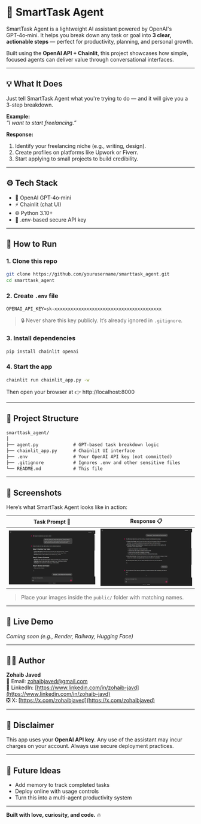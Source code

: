 # 🧠 SmartTask Agent

SmartTask Agent is a lightweight AI assistant powered by OpenAI's GPT‑4o‑mini. It helps you break down any task or goal into **3 clear, actionable steps** — perfect for productivity, planning, and personal growth.

Built using the **OpenAI API + Chainlit**, this project showcases how simple, focused agents can deliver value through conversational interfaces.

---

## 💡 What It Does

Just tell SmartTask Agent what you're trying to do — and it will give you a 3-step breakdown.

**Example:**  
*“I want to start freelancing.”*

**Response:**
1. Identify your freelancing niche (e.g., writing, design).  
2. Create profiles on platforms like Upwork or Fiverr.  
3. Start applying to small projects to build credibility.

---

## ⚙️ Tech Stack

- 🧠 OpenAI GPT‑4o‑mini  
- ⚡ Chainlit (chat UI)  
- 🌐 Python 3.10+  
- 🔐 .env-based secure API key

---

## 🚀 How to Run

### 1. Clone this repo

```bash
git clone https://github.com/yourusername/smarttask_agent.git
cd smarttask_agent
```

### 2. Create `.env` file

```env
OPENAI_API_KEY=sk-xxxxxxxxxxxxxxxxxxxxxxxxxxxxxxxxxxxxxxxx
```

> 🔒 Never share this key publicly. It’s already ignored in `.gitignore`.

### 3. Install dependencies

```bash
pip install chainlit openai
```

### 4. Start the app

```bash
chainlit run chainlit_app.py -w
```

Then open your browser at 👉 http://localhost:8000

---

## 📂 Project Structure

```
smarttask_agent/
│
├── agent.py             # GPT-based task breakdown logic
├── chainlit_app.py      # Chainlit UI interface
├── .env                 # Your OpenAI API key (not committed)
├── .gitignore           # Ignores .env and other sensitive files
└── README.md            # This file
```

---

## 📸 Screenshots

Here’s what SmartTask Agent looks like in action:

| Task Prompt 💬 | Response 📋 |
|----------------|-------------|
| ![Prompt Screenshot](public/screenshot_prompt.png) | ![Response Screenshot](public/screenshot_response.png) |

> Place your images inside the `public/` folder with matching names.

---

## 🔗 Live Demo

_Coming soon (e.g., Render, Railway, Hugging Face)_

---

## 👨‍💻 Author

**Zohaib Javed**  
📧 Email: [zohaibjaved@gmail.com](mailto:zohaibjaved@gmail.com)  
🔗 LinkedIn: [https://www.linkedin.com/in/zohaib-javd](https://www.linkedin.com/in/zohaib-javd)  
❎ X: [https://x.com/zohaibjaved](https://x.com/zohaibjaved)

---

## 📢 Disclaimer

This app uses your **OpenAI API key**. Any use of the assistant may incur charges on your account. Always use secure deployment practices.

---

## 📌 Future Ideas

- Add memory to track completed tasks
- Deploy online with usage controls
- Turn this into a multi-agent productivity system

---

**Built with love, curiosity, and code.** 🔥
